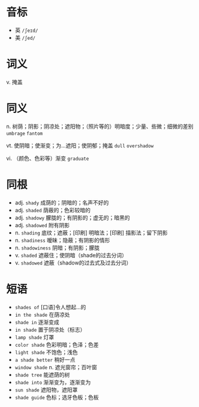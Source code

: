 # 音标

- 英 `/ʃeɪd/`
- 美 `/ʃed/`

# 词义

v. 掩盖


# 同义

n. 树荫；阴影；阴凉处；遮阳物；（照片等的）明暗度；少量、些微；细微的差别
`umbrage` `fantom`

vt. 使阴暗；使渐变；为…遮阳；使阴郁；掩盖
`dull` `overshadow`

vi. （颜色、色彩等）渐变
`graduate`

# 同根

- adj. `shady` 成荫的；阴暗的；名声不好的
- adj. `shaded` 荫蔽的；色彩较暗的
- adj. `shadowy` 朦胧的；有阴影的；虚无的；暗黑的
- adj. `shadowed` 附有阴影
- n. `shading` 底纹；遮蔽；[印刷] 明暗法；[印刷] 描影法；留下阴影
- n. `shadiness` 暧昧；隐蔽；有阴影的情形
- n. `shadowiness` 阴暗；有阴影；朦胧
- v. `shaded` 遮蔽住；使阴暗（shade的过去分词）
- v. `shadowed` 遮蔽（shadow的过去式及过去分词）

# 短语

- `shades of` [口语]令人想起…的
- `in the shade` 在荫凉处
- `shade in` 逐渐变成
- `in shade` 置于阴凉处（标志）
- `lamp shade` 灯罩
- `color shade` 色彩明暗；色泽；色差
- `light shade` 不饱色；浅色
- `a shade better` 稍好一点
- `window shade` n. 遮光窗帘；百叶窗
- `shade tree` 能遮荫的树
- `shade into` 渐渐变为，逐渐变为
- `sun shade` 遮阳物，遮阳罩
- `shade guide` 色标；选牙色板；色板

